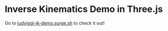 # Inverse Kinematics Demo in Three.js
Go to [ludviggl-ik-demo.surge.sh](ludviggl-ik-demo.surge.sh) to check it out!